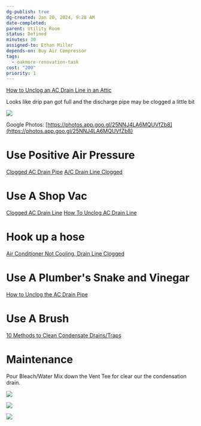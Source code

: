 ```yaml
---
dg-publish: true
dg-created: Jan 20, 2024, 9:28 AM
date-completed:
parent: Utility Room
status: Defined
minutes: 30
assigned-to: Ethan Miller
depends-on: Buy Air Compressor
tags:
  - oakmore-renovation-task
cost: "200"
priority: 1
---
```

[How to Unclog an AC Drain Line in an Attic](https://www.wikihow.com/Unclog-an-AC-Drain-Line-in-an-Attic)

Looks like drip pan got full and the discharge pipe may be clogged a little bit

![](https://lh3.googleusercontent.com/pw/ABLVV874NCZ2nvOzoRhGad9C3pNNkVSXlb7Uqj-WqkFIEgHnM8f-s8WSgDv88LtEKab93qeAXGqtufmz1GEqI30oCvk78SgxmTGYYbIBEYu6kJhE5sPuw3Dttof27szyNs9ov-vds_V49aXBthcKnQr042t7Qg=w685-h914-s-no-gm?authuser=0)

Google Photos: [https://photos.app.goo.gl/25NNJ4LA6MQUVfZb8](https://photos.app.goo.gl/25NNJ4LA6MQUVfZb8)

# Use Positive Air Pressure

[Clogged AC Drain Pipe](https://youtube.com/shorts/MAGT_RJgrmM?si=9N_awqGvZL0qoSj4)
[A/C Drain Line Clogged](https://youtube.com/shorts/IHvW2__lVBo?si=ZONRJwQqAzdr6rO9)

# Use A Shop Vac

[Clogged AC Drain Line](https://youtube.com/shorts/K5OTEOicmdY?si=DkC3n5wj1jhcs2gL)
[How To Unclog AC Drain Line](https://youtube.com/shorts/eMpDnnywLoo?si=-RlwX6t7n1Gq8xUP)
# Hook up a hose

[Air Conditioner Not Cooling, Drain Line Clogged](https://youtube.com/shorts/PSZuhPx_cjw?si=JW1GIcUvLhOdr9hC)
# Use A Plumber's Snake and Vinegar 

[How to Unclog the AC Drain Pipe](https://youtube.com/shorts/sNVuJEnNaeU?si=Eyl151Bboznqw2h3)

# Use A Brush

[10 Methods to Clean Condensate Drains/Traps](https://youtube.com/shorts/MkHgXlt9p8M?si=k4fGcBRH_7F41CdH)

# Maintenance

Pour Bleach/Water Mix down the Vent Tee for clear our the condensation drain.

![](https://www.newcombandcompany.com/~newcombncompany/application/files/4715/8499/8529/newcomb-drain-pan.png)

![](https://russellkingdotme.files.wordpress.com/2012/09/screen-shot-2012-09-19-at-8-27-46-pm.png)

![](https://russellkingdotme.files.wordpress.com/2012/09/screen-shot-2012-09-19-at-8-26-47-pm.png)